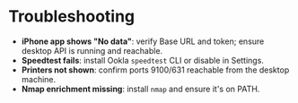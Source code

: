 # Troubleshooting

- **iPhone app shows "No data"**: verify Base URL and token; ensure desktop API is running and reachable.
- **Speedtest fails**: install Ookla `speedtest` CLI or disable in Settings.
- **Printers not shown**: confirm ports 9100/631 reachable from the desktop machine.
- **Nmap enrichment missing**: install `nmap` and ensure it's on PATH.
